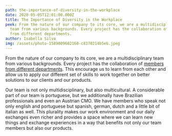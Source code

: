 ```yaml
---
path: the-importance-of-diversity-in-the-workplace
date: 2020-05-05T12:01:00.000Z
title: The Importance of Diversity in the Workplace
peek: From the nature of our company to its core, we are a multidisciplinary
  team from various backgrounds. Every project has the collaboration of members
  from different departments.
author: Isabella Silva
img: /assets/photo-1589009602160-c8370214b5eb.jpeg
---
```

From the nature of our company to its core, we are a multidisciplinary team from various backgrounds. Every project has the collaboration of [members from different departments](https://simplify-lgp.tech/team). This encourage us to learn from each other and allow us to apply our different set of skills to work together on better solutions to our clients and our products.

Our team is not only multidisciplinary, but also multicultural. A considerable part of our team is portuguese, but we additionally have Brazilian professionals and even an Austrian CMO. We have members who speak not only english and portuguese but spanish, german, dutch and a little bit of italian as well. This plurality makes our work environment and our daily exchanges even richer and provides a space where we can learn new things and exchange experiences in a way that benefits not only our team members but also our products.